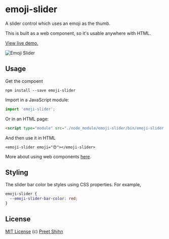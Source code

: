 # emoji-slider
A slider control which uses an emoji as the thumb.

This is built as a web component, so it's usable anywhere with HTML.

[View live demo.](https://pshihn.github.io/emoji-slider/demo/)

![Emoji Slider](https://i.imgur.com/hzzSolP.png)

## Usage

Get the compoent 

```
npm install --save emoji-slider
```

Import in a JavaScript module:

``` javascript
import 'emoji-slider';
```

Or in an HTML page:
```html
<script type="module" src="./node_module/emoji-slider/bin/emoji-slider.js"></script>
```

And then use it in HTML

```
<emoji-slider emoji="😍"></emoji-slider>
```

More about using web components [here](https://lit-element.polymer-project.org/guide/use).

## Styling
The slider bar color be styles using CSS properties. For example,

```css
emoji-slider {
  --emoji-slider-bar-color: red;
}
```

## License
[MIT License](https://github.com/pshihn/emoji-slider/blob/master/LICENSE) (c) [Preet Shihn](https://twitter.com/preetster)


